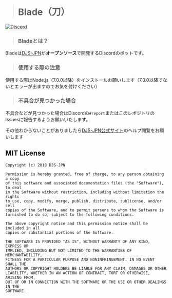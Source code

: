 > # Blade（刀）
<div> 
    <a href="https://discord.gg/DbTpjXV"><img src="https://discordapp.com/api/guilds/391390986770710528/embed.png" alt="Discord" /></a>
</div>

> ### Bladeとは？ 

Bladeは[DJS-JPN](https://djs-jpn.ga)が**オープンソース**で開発するDiscordのボットです。

> ### 使用する際の注意

使用する際はNode.js（7.0.0以降）をインストールお願いします（7.0.0以降でないとエラーが出ますのでお気を付けください）

> ### 不具合が見つかった場合

不具合などが見つかった場合はDiscordの`#report`またはこのレポジトリのIssuesに報告するようお願いいたします。

その他わからないことがありましたら[DJS-JPN公式サイト](https://djs-jpn.ga)のヘルプ閲覧をお願いします

## MIT License

```
Copyright (c) 2018 DJS-JPN

Permission is hereby granted, free of charge, to any person obtaining a copy
of this software and associated documentation files (the "Software"), to deal
in the Software without restriction, including without limitation the rights
to use, copy, modify, merge, publish, distribute, sublicense, and/or sell
copies of the Software, and to permit persons to whom the Software is
furnished to do so, subject to the following conditions:

The above copyright notice and this permission notice shall be included in all
copies or substantial portions of the Software.

THE SOFTWARE IS PROVIDED "AS IS", WITHOUT WARRANTY OF ANY KIND, EXPRESS OR
IMPLIED, INCLUDING BUT NOT LIMITED TO THE WARRANTIES OF MERCHANTABILITY,
FITNESS FOR A PARTICULAR PURPOSE AND NONINFRINGEMENT. IN NO EVENT SHALL THE
AUTHORS OR COPYRIGHT HOLDERS BE LIABLE FOR ANY CLAIM, DAMAGES OR OTHER
LIABILITY, WHETHER IN AN ACTION OF CONTRACT, TORT OR OTHERWISE, ARISING FROM,
OUT OF OR IN CONNECTION WITH THE SOFTWARE OR THE USE OR OTHER DEALINGS IN THE
SOFTWARE.
```
